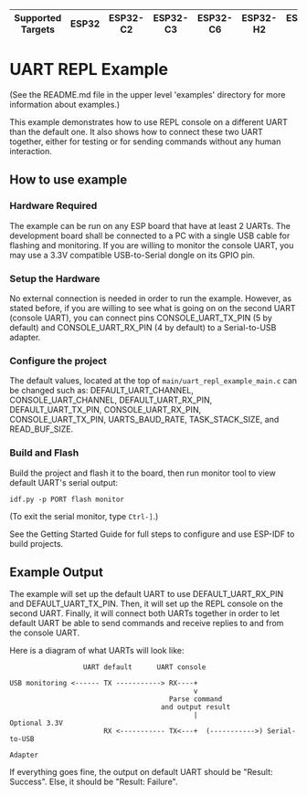 | Supported Targets | ESP32 | ESP32-C2 | ESP32-C3 | ESP32-C6 | ESP32-H2 | ESP32-S2 | ESP32-S3 |
| ----------------- | ----- | -------- | -------- | -------- | -------- | -------- | -------- |

# UART REPL Example

(See the README.md file in the upper level 'examples' directory for more information about examples.)

This example demonstrates how to use REPL console on a different UART than the default one.
It also shows how to connect these two UART together, either for testing or for sending commands
without any human interaction.

## How to use example

### Hardware Required

The example can be run on any ESP board that have at least 2 UARTs. The development board shall be connected to a
PC with a single USB cable for flashing and monitoring. If you are willing to monitor the console UART, you may use
a 3.3V compatible USB-to-Serial dongle on its GPIO pin.

### Setup the Hardware

No external connection is needed in order to run the example. However, as stated before, if you are willing to see what
is going on on the second UART (console UART), you can connect pins CONSOLE_UART_TX_PIN (5 by default) and
CONSOLE_UART_RX_PIN (4 by default) to a Serial-to-USB adapter.

### Configure the project

The default values, located at the top of `main/uart_repl_example_main.c` can be changed such as:
DEFAULT_UART_CHANNEL, CONSOLE_UART_CHANNEL, DEFAULT_UART_RX_PIN, DEFAULT_UART_TX_PIN, CONSOLE_UART_RX_PIN,
CONSOLE_UART_TX_PIN, UARTS_BAUD_RATE, TASK_STACK_SIZE, and READ_BUF_SIZE.

### Build and Flash

Build the project and flash it to the board, then run monitor tool to view default UART's serial output:

```
idf.py -p PORT flash monitor
```

(To exit the serial monitor, type ``Ctrl-]``.)

See the Getting Started Guide for full steps to configure and use ESP-IDF to build projects.

## Example Output

The example will set up the default UART to use DEFAULT_UART_RX_PIN and DEFAULT_UART_TX_PIN. Then, it will set up
the REPL console on the second UART. Finally, it will connect both UARTs together in order to let default UART
be able to send commands and receive replies to and from the console UART.

Here is a diagram of what UARTs will look like:

```
                  UART default      UART console

USB monitoring <------ TX -----------> RX----+
                                             v
                                       Parse command
                                     and output result
                                             |                 Optional 3.3V
                       RX <----------- TX<---+  (----------->) Serial-to-USB
                                                                  Adapter
```

If everything goes fine, the output on default UART should be "Result: Success". Else, it should be "Result: Failure".